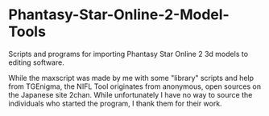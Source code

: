 # Phantasy-Star-Online-2-Model-Tools
Scripts and programs for importing Phantasy Star Online 2 3d models to editing software.

While the maxscript was made by me with some "library" scripts and help from TGEnigma, the NIFL Tool originates from anonymous, open sources on the Japanese site 2chan. While unfortunately I have no way to source the individuals who started the program, I thank them for their work.
